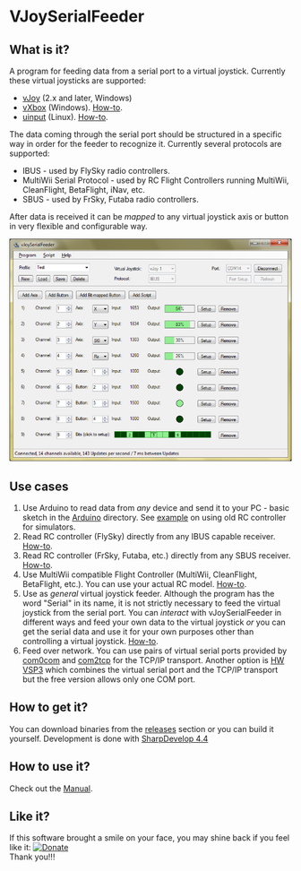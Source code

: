 # VJoySerialFeeder #

## What is it? ##
A program for feeding data from a serial port to a virtual joystick. Currently these virtual joysticks are supported:
* [vJoy](http://vjoystick.sourceforge.net) (2.x and later, Windows)
* [vXbox](https://github.com/shauleiz/ScpVBus/releases) (Windows). [How-to](Docs/vXbox.md).
* [uinput](https://www.kernel.org/doc/html/v4.12/input/uinput.html) (Linux). [How-to](Docs/Linux.md).

The data coming through the serial port should be structured in a specific way in order for the feeder to recognize it. Currently several protocols are supported:
* IBUS - used by FlySky radio controllers.
* MultiWii Serial Protocol - used by RC Flight Controllers running MultiWii, CleanFlight, BetaFlight, iNav, etc.
* SBUS - used by FrSky, Futaba radio controllers.

After data is received it can be _mapped_ to any virtual joystick axis or button in very flexible and configurable way.

![Screenshot](Docs/images/screenshot.png)

## Use cases ##
1. Use Arduino to read data from _any_ device and send it to your PC - basic sketch in the [Arduino](Arduino/Joystick) directory. See [example](Docs/Arduino.md) on using old RC controller for simulators.
2. Read RC controller (FlySky) directly from any IBUS capable receiver. [How-to](Docs/FlySky.md).
3. Read RC controller (FrSky, Futaba, etc.) directly from any SBUS receiver. [How-to](Docs/Sbus.md).
4. Use MultiWii compatible Flight Controller (MultiWii, CleanFlight, BetaFlight, etc.). You can use your actual RC model. [How-to](Docs/MultiWii.md).
5. Use as _general_ virtual joystick feeder. Although the program has the word "Serial" in its name, it is not strictly necessary to feed the virtual joystick from the serial port.
   You can _interact_ with vJoySerialFeeder in different ways and feed your own data to the virtual joystick _or_ you can get the serial data and use it for your own purposes other than
   controlling a virtual joystick. [How-to](Docs/Interaction.md).
6. Feed over network. You can use pairs of virtual serial ports provided by [com0com](http://com0com.sourceforge.net/) and [com2tcp](https://sourceforge.net/projects/com0com/files/com2tcp) for the TCP/IP transport. Another option is [HW VSP3](https://www.hw-group.com/products/hw_vsp/index_en.html) which combines the virtual serial port and the TCP/IP transport but the free version allows only one COM port.

## How to get it? ##
You can download binaries from the [releases](../../releases) section or you can build it yourself. Development is done with [SharpDevelop 4.4](http://www.icsharpcode.net/opensource/sd/)

## How to use it? ##
Check out the [Manual](Docs/README.md).

## Like it?
If this software brought a smile on your face, you may shine back if you feel like it: [![Donate](https://www.paypalobjects.com/en_US/i/btn/btn_donate_SM.gif)](https://www.paypal.com/cgi-bin/webscr?cmd=_donations&business=L5789HZB5NAX4&lc=BG&currency_code=USD&bn=PP%2dDonationsBF%3abtn_donate_SM%2egif%3aNonHosted)\
Thank you!!!
